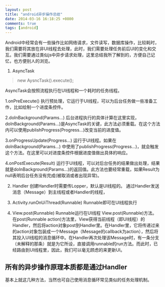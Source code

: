 ```yaml
---
layout: post
title: "android异步操作总结"
date: 2014-03-16 16:18:25 +0800
comments: true
tags: [android]
---
```


Android中经常会有一些操作比如网络请求，文件读写，数据库操作，比较耗时，我们需要将其放在非UI线程去处理，此时，我们需要处理任务前后UI的变化和交互。我们需要通过类似js中异步请求处理，这里总结我所了解到的，方便自己记忆，也方便别人的浏览。

<!--more-->
1. AsyncTask

> new AysncTask().execute();

AsyncTask会按照流程执行在UI线程和一个耗时的任务线程。


1.onPreExecute() 执行预处理，它运行于UI线程，可以为后台任务做一些准备工作，比如绘制一个进度条控件。

2.doInBackground(Params...) 后台进程执行的具体计算在这里实现，doInBackground(Params...)是AsyncTask的关键，此方法必须重载。在这个方法内可以使用publishProgress(Progress...)改变当前的进度值。

3.onProgressUpdate(Progress...) 运行于UI线程。如果在doInBackground(Params...) 中使用了publishProgress(Progress...)，就会触发这个方法。在这里可以对进度条控件根据进度值做出具体的响应。

4.onPostExecute(Result) 运行于UI线程，可以对后台任务的结果做出处理，结果就是doInBackground(Params...)的返回值。此方法也要经常重载，如果Result为null表明后台任务没有完成(被取消或者出现异常)。

2. Handler
创建Handler时需要传Lopper，默认是UI线程的。
通过Handler发送消息（Message）到主线程或者Handler的线程，

3. Activity.runOnUiThread(Runnable)
Runnable即可在UI线程执行

4. View.post(Runnable)
	Runnable运行在UI线程
View.post(Runnable)方法。在post(Runnable action)方法里，View获得当前线程（即UI线程）的Handler，然后将action对象post到Handler里。在Handler里，它将传递过来的action对象包装成一个Message（Message的callback为action），然后将其投入UI线程的消息循环中。在Handler再次处理该Message时，有一条分支（未解释的那条）就是为它所设，直接调用runnable的run方法。而此时，已经路由到UI线程里，因此，我们可以毫无顾虑的来更新UI。


## 所有的异步操作原理本质都是通过Handler

基本上就这几种方法，当然也可自己使用消息循环常见类似的任务处理机制。